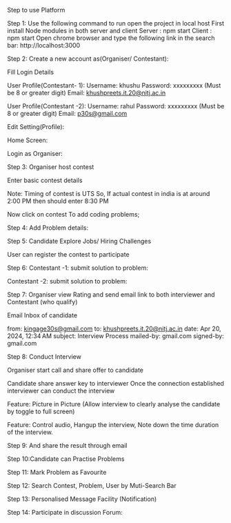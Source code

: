 
Step to use Platform


Step 1: Use the following command to run open the project in local host 
First install Node modules in both server and client
Server : npm start
Client : npm start
Open chrome browser and type the following link in the search bar: http://localhost:3000

Step 2:  Create a new account as(Organiser/ Contestant):





Fill Login Details



User Profile(Contestant- 1):
Username: khushu
Password: xxxxxxxxx (Must be 8 or greater digit)
Email: khushpreets.it.20@nitj.ac.in

User Profile(Contestant -2):
Username: rahul
Password: xxxxxxxxx (Must be 8 or greater digit)
Email: p30s@gmail.com



Edit Setting(Profile): 



Home Screen: 




Login as Organiser: 



Step 3: Organiser host contest



Enter basic contest details


Note: Timing of contest is UTS 
So, If actual contest in india is at around 2:00 PM then should enter 8:30 PM


Now click on contest To add coding problems;



Step 4: Add Problem details:







Step 5: Candidate Explore Jobs/ Hiring Challenges 



User can register the contest to participate



Step 6: 
Contestant -1: submit solution to problem:






Contestant -2: submit solution to problem:










Step 7: Organiser view Rating and send email link to both interviewer and Contestant (who qualify)


Email Inbox of candidate

from:
kingage30s@gmail.com
to:
khushpreets.it.20@nitj.ac.in
date:
Apr 20, 2024, 12:34 AM
subject:
Interview Process
mailed-by:
gmail.com
signed-by:
gmail.com












Step 8: Conduct Interview 

Organiser start call and share offer to candidate



Candidate share answer key to interviewer 
Once the connection established interviewer can conduct the interview







Feature: Picture in Picture (Allow interview to clearly analyse the candidate by toggle to full screen)






Feature: Control audio, Hangup the interview, Note down the time duration of the interview.






Step 9: And share the result through email

Step 10:Candidate can Practise Problems



Step 11: Mark Problem as Favourite





Step 12: Search Contest, Problem, User by Muti-Search Bar



Step 13: Personalised Message Facility (Notification)



Step 14: Participate in discussion Forum:



